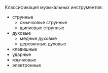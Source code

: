 Классификация музыкальных инструментов:
* струнные
  * смычковые струнные
  * щипковые струнные
* духовые
  * медные духовые
  * деревянные духовые
* клавишные
* ударные
* язычковые
* электронные
